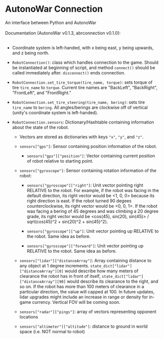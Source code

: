 # AutonoWar Connection
An interface between Python and AutonoWar
<br>
<br>
Documentation (AutonoWar v0.1.3, abrconnection v0.1.0): <br><br>

* Coordinate system is left-handed, with x being east, y being upwards, and z being north.

* `RobotConnection()`: class which handles connection to the game. Should be instantiated at beginning of script, and method `connect()` should be called immediately after. `disconnect()` ends connection.  

* `RobotConnection.set_tire_torque(tire_name, torque)`: sets torque of tire `tire_name` to `torque`. Current tire names are "BackLeft", "BackRight", "FrontLeft", and "FrontRight."  

* `RobotConnection.set_tire_steering(tire_name, bering)`: sets tire `tire_name` to `bering`. All angles/berings are clockwise off of vertical (unity's coordinate system is left-handed).

* `RobotConnection.sensors`: Dictionary/Hashtable containing information about the state of the robot.  

  * Vectors are stored as dictionaries with keys `"x"`, `"y"`, and `"z"`.

  * `sensors["gps"]`: Sensor containing position information of the robot.
    
    * `sensors["gps"]["position"]`: Vector containing current position of robot relative to starting point.
   
  * `sensors["gyroscope"]`: Sensor containing rotation information of the robot:
  
    * `sensors["gyroscope"]["right"]`: Unit vector pointing right RELATIVE to the robot. For example, if the robot was facing in the default direction, its right vector would be <1, 0, 0> because its right direction is east. If the robot turned 90 degees counterclockwise, its right vector would be <0, 0, 1>. If the robot was facing a bering of 45 degrees and was climbing a 20 degree grade, its right vector would be <cos(45), sin(20), sin(45)> / sqrt(cos(45)^2 + sin(20)^2 + sin(45)^2).
    
    * `sensors["gyroscope"]["up"]`: Unit vector pointing up RELATIVE to the robot. Same idea as before.
    
    * `sensors["gyroscope"]["forward"]`: Unit vector pointing up RELATIVE to the robot. Same idea as before.
    
  * `sensors["lidar"]["distanceArray"]`: Array containing distance to any object at 1 degree increments. `state_dict["lidar"]["distanceArray"][0]` would describe how many meters of clearance the robot has in front of itself, `state_dict["lidar"]["distanceArray"][90]` would describe its clearance to the right, and so on. If the robot has more than 100 meters of clearance in a particular direction, the value will capped at 100. In future updates, lidar upgrades might include an increase in range or density for in-game currency. Vertical FOV will be coming soon.
  * `sensors["radar"]["pings"]`: array of vectors representing opponent locations
  * `sensors["altimeter"]["altitude"]`: distance to ground in world space (i.e. NOT normal to robot)

